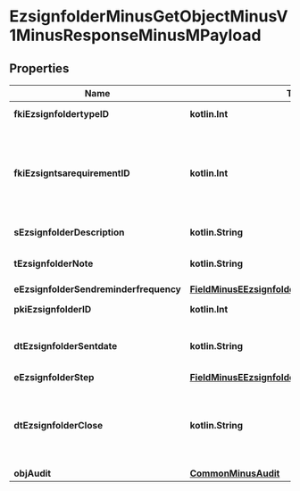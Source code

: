 
# EzsignfolderMinusGetObjectMinusV1MinusResponseMinusMPayload

## Properties
Name | Type | Description | Notes
------------ | ------------- | ------------- | -------------
**fkiEzsignfoldertypeID** | **kotlin.Int** | The unique ID of the Ezsignfoldertype. | 
**fkiEzsigntsarequirementID** | **kotlin.Int** | The unique ID of the Ezsigntsarequirement.  Determine if a Time Stamping Authority should add a timestamp on each of the signature. Valid values:  |Value|Description| |-|-| |1|No. TSA Timestamping will requested. This will make all signatures a lot faster since no round-trip to the TSA server will be required. Timestamping will be made using eZsign server&#39;s time.| |2|Best effort. Timestamping from a Time Stamping Authority will be requested but is not mandatory. In the very improbable case it cannot be completed, the timestamping will be made using eZsign server&#39;s time. **Additional fee applies**| |3|Mandatory. Timestamping from a Time Stamping Authority will be requested and is mandatory. In the very improbable case it cannot be completed, the signature will fail and the user will be asked to retry. **Additional fee applies**| | 
**sEzsignfolderDescription** | **kotlin.String** | The description of the Ezsign Folder | 
**tEzsignfolderNote** | **kotlin.String** | Somes extra notes about the eZsign Folder | 
**eEzsignfolderSendreminderfrequency** | [**FieldMinusEEzsignfolderSendreminderfrequency**](FieldMinusEEzsignfolderSendreminderfrequency.md) |  | 
**pkiEzsignfolderID** | **kotlin.Int** | The unique ID of the Ezsignfolder | 
**dtEzsignfolderSentdate** | **kotlin.String** | The date and time at which the Ezsign folder was sent the last time. | 
**eEzsignfolderStep** | [**FieldMinusEEzsignfolderStep**](FieldMinusEEzsignfolderStep.md) |  | 
**dtEzsignfolderClose** | **kotlin.String** | The date and time at which the folder was closed. Either by applying the last signature or by completing it prematurely. | 
**objAudit** | [**CommonMinusAudit**](CommonMinusAudit.md) |  | 



